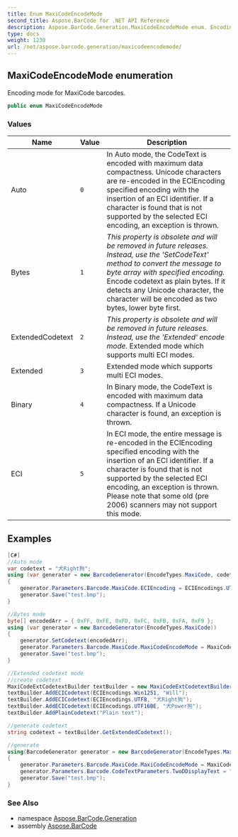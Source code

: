 ```yaml
---
title: Enum MaxiCodeEncodeMode
second_title: Aspose.BarCode for .NET API Reference
description: Aspose.BarCode.Generation.MaxiCodeEncodeMode enum. Encoding mode for MaxiCode barcodes
type: docs
weight: 1230
url: /net/aspose.barcode.generation/maxicodeencodemode/
---
```

## MaxiCodeEncodeMode enumeration

Encoding mode for MaxiCode barcodes.

```csharp
public enum MaxiCodeEncodeMode
```

### Values

| Name | Value | Description |
| --- | --- | --- |
| Auto | `0` | In Auto mode, the CodeText is encoded with maximum data compactness. Unicode characters are re-encoded in the ECIEncoding specified encoding with the insertion of an ECI identifier. If a character is found that is not supported by the selected ECI encoding, an exception is thrown. |
| Bytes | `1` | *This property is obsolete and will be removed in future releases. Instead, use the 'SetCodeText' method to convert the message to byte array with specified encoding.* Encode codetext as plain bytes. If it detects any Unicode character, the character will be encoded as two bytes, lower byte first. |
| ExtendedCodetext | `2` | *This property is obsolete and will be removed in future releases. Instead, use the 'Extended' encode mode.* Extended mode which supports multi ECI modes. |
| Extended | `3` | Extended mode which supports multi ECI modes. |
| Binary | `4` | In Binary mode, the CodeText is encoded with maximum data compactness. If a Unicode character is found, an exception is thrown. |
| ECI | `5` | In ECI mode, the entire message is re-encoded in the ECIEncoding specified encoding with the insertion of an ECI identifier. If a character is found that is not supported by the selected ECI encoding, an exception is thrown. Please note that some old (pre 2006) scanners may not support this mode. |

## Examples

```csharp
[C#]
//Auto mode
var codetext = "犬Right狗";
using (var generator = new BarcodeGenerator(EncodeTypes.MaxiCode, codetext))
{
    generator.Parameters.Barcode.MaxiCode.ECIEncoding = ECIEncodings.UTF8;
    generator.Save("test.bmp");
}

//Bytes mode
byte[] encodedArr = { 0xFF, 0xFE, 0xFD, 0xFC, 0xFB, 0xFA, 0xF9 };
using (var generator = new BarcodeGenerator(EncodeTypes.MaxiCode))
{
    generator.SetCodetext(encodedArr);
    generator.Parameters.Barcode.MaxiCode.MaxiCodeEncodeMode = MaxiCodeEncodeMode.Binary;
    generator.Save("test.bmp");
}

//Extended codetext mode
//create codetext
MaxiCodeExtCodetextBuilder textBuilder = new MaxiCodeExtCodetextBuilder();
textBuilder.AddECICodetext(ECIEncodings.Win1251, "Will");
textBuilder.AddECICodetext(ECIEncodings.UTF8, "犬Right狗");
textBuilder.AddECICodetext(ECIEncodings.UTF16BE, "犬Power狗");
textBuilder.AddPlainCodetext("Plain text");

//generate codetext
string codetext = textBuilder.GetExtendedCodetext();    

//generate
using(BarcodeGenerator generator = new BarcodeGenerator(EncodeTypes.MaxiCode, codetext))
{
    generator.Parameters.Barcode.MaxiCode.MaxiCodeEncodeMode = MaxiCodeEncodeMode.Extended;
    generator.Parameters.Barcode.CodeTextParameters.TwoDDisplayText = "My Text";
	generator.Save("test.bmp");
}
```

### See Also

* namespace [Aspose.BarCode.Generation](../../aspose.barcode.generation/)
* assembly [Aspose.BarCode](../../)


